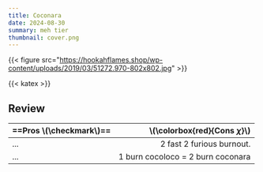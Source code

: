 ```yaml
---
title: Coconara
date: 2024-08-30
summary: meh tier
thumbnail: cover.png
---
```

{{< figure src="https://hookahflames.shop/wp-content/uploads/2019/03/51272.970-802x802.jpg" >}}

{{< katex >}}

## Review

| ==Pros \\(\checkmark\\)== | \\(\colorbox{red}{Cons $\chi$}\\) |
| :------------------------ | --------------------------------: |
| ...                       |         2 fast 2 furious burnout. |
| ...                       | 1 burn cocoloco = 2 burn coconara |
